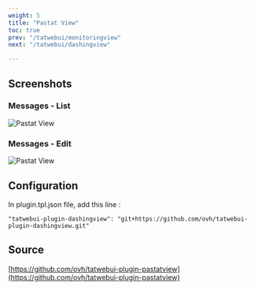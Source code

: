 ```yaml
---
weight: 5
title: "Pastat View"
toc: true
prev: "/tatwebui/monitoringview"
next: "/tatwebui/dashingview"

---
```



## Screenshots
### Messages - List

![Pastat View](/imgs/tatwebui-pastat-view-list.png?width=80%)

### Messages - Edit

![Pastat View](/imgs/tatwebui-pastat-view-details.png?width=80%)


## Configuration

In plugin.tpl.json file, add this line :

```
"tatwebui-plugin-dashingview": "git+https://github.com/ovh/tatwebui-plugin-dashingview.git"
```

## Source
[https://github.com/ovh/tatwebui-plugin-pastatview](https://github.com/ovh/tatwebui-plugin-pastatview)
